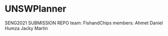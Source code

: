 # UNSWPlanner

SENG2021 SUBMISSION REPO
team: FishandChips
members: Ahmet
         Daniel
         Humza
         Jacky
         Martin
